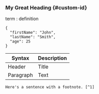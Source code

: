 ### My Great Heading {#custom-id}

term
: definition

```
{
  "firstName": "John",
  "lastName": "Smith",
  "age": 25
}
```

| Syntax | Description |
| ----------- | ----------- |
| Header | Title |
| Paragraph | Text |

	Here's a sentence with a footnote. [^1]
